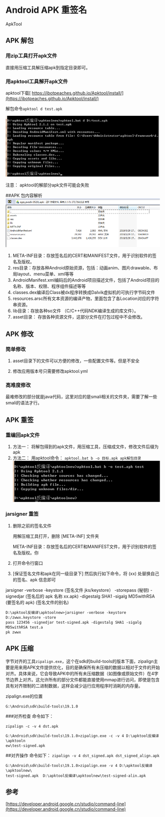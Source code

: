 # Android APK 重签名

ApkTool

## APK 解包

###  用zip工具打开apk文件

直接用压缩工具解压缩apk到指定目录即可。

### 用apktool工具解开apk文件

apktool下载[ https://ibotpeaches.github.io/Apktool/install/](https://ibotpeaches.github.io/Apktool/install/)

 解包命令`apktool d test.apk`

 ![](./picture/3-2.png)

注意： apktool的解部分apk文件可能会失败


##APK 包内容解析
 ![](./picture/3-1.png)

1. META-INF目录：存放签名后的CERT和MANIFEST文件，用于识别软件的签名及版权。
2. res目录：存放各种Android原始资源，包括：动画anim、图片drawable、布局layout、menu菜单、xml等等
3. AndroidManifest.xml编码后的Android项目描述文件，包括了Android项目的名称、版本、权限、程序组件描述等等
4. classes.dex编译后Class被dx程序转换成Dalvik虚拟机的可执行字节码文件
5. resources.arsc所有文本资源的编译产物，里面包含了各Location对应的字符串资源。
6. lib目录：存放各种so文件 （C/C++代码NDK编译生成的库文件）。
7. asset目录： 存放各种资源文件，这部分文件在打包过程中不会修改。

## APK 修改

### 简单修改

1. asset目录下的文件可以方便的修改，一些配置文件等。但是不安全

2. 修改应用版本号只需要修改apktool.yml

### 高难度修改

最难修改的部分就是java代码，这里对应的是smali相关的文件夹，需要了解一些smali的语法才行。

## APK 重签

### 重编回apk文件
1. 方法一： 将解包得到的apk文件，用压缩工具，压缩成文件，修改文件后缀为apk
2. 方法二： 用apktool命令： `apktool.bat b -o 目标.apk apk解包目录`
![](./picture/3-3.png)


### jarsigner 重签

1. 删除之前的签名文件

	用解压缩工具打开，删除 [META-INF] 文件夹

	META-INF目录：存放签名后的CERT和MANIFEST文件，用于识别软件的签名及版权。你  

2. 打开命令行窗口

3. [保证签名文件和apk在同一级目录下] 然后执行如下命令，将 (xx) 处替换自己的签名、apk 信息即可

jarsigner -verbose -keystore (签名文件 jks/keystore） -storepass (秘钥) -signedjar (签名后的 apk 名称 xx.apk) -digestalg SHA1 -sigalg MD5withRSA (要签名的 apk) (签名文件的别名)
    
    D:\apktool反编译\apktoolnew>jarsigner -verbose -keystore D:/zwwx.keystore -store
    pass 123456 -signedjar test-signed.apk -digestalg SHA1 -sigalg MD5withRSA test.a
    pk zwwx

## APK 压缩
字节对齐的工具`zipalign.exe`，这个在sdk的build-tools的版本下面，zipalign主要是用来用APK文件提供优化，目的是确保所有未压缩的数据以相对于文件的开始对齐。具体来说，它会导致APK中的所有未压缩数据（如图像或原始文件）在4字节边界上对齐。这允许所有的部分文件都能直接使用mmap进行访问，即使是包含具有对齐限制的二进制数据，这样会减少运行应用程序时消耗的内存量。

zipalign.exe的位置

`G:\Android\sdk\build-tools\19.1.0`

###对齐检查
命令如下：

`zipalign -c -v 4 dst.apk`

    G:\Android\sdk\build-tools\19.1.0>zipalign.exe -c -v 4 D:\apktool反编译\apktooln
    ew\test-signed.apk

##对齐操作
命令如下：
`zipalign -v 4 dst_signed.apk dst_signed_align.apk`

    G:\Android\sdk\build-tools\19.1.0>zipalign.exe -v 4 D:\apktool反编译\apktoolnew\
    test-signed.apk  D:\apktool反编译\apktoolnew\test-signed-alin.apk



## 参考

[https://developer.android.google.cn/studio/command-line](https://developer.android.google.cn/studio/command-line)
